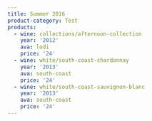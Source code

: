 ```yaml
---
title: Summer 2016
product-category: Test
products:
  - wine: collections/afternoon-collection
    year: '2012'
    ava: lodi
    price: '24'
  - wine: white/south-coast-chardonnay
    year: '2013'
    ava: south-coast
    price: '24'
  - wine: white/south-coast-sauvignon-blanc
    year: '2013'
    ava: south-coast
    price: '24'
---
```



